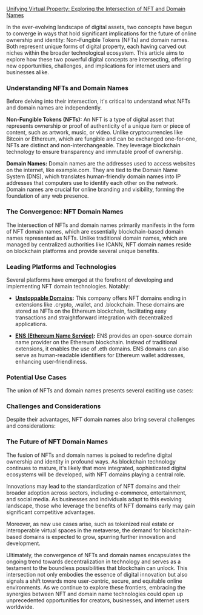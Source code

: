 [Unifying Virtual Property: Exploring the Intersection of NFT and Domain Names](#)

In the ever-evolving landscape of digital assets, two concepts have begun to converge in ways that hold significant implications for the future of online ownership and identity: Non-Fungible Tokens (NFTs) and domain names. Both represent unique forms of digital property, each having carved out niches within the broader technological ecosystem. This article aims to explore how these two powerful digital concepts are intersecting, offering new opportunities, challenges, and implications for internet users and businesses alike.

### Understanding NFTs and Domain Names

Before delving into their intersection, it's critical to understand what NFTs and domain names are independently.

**Non-Fungible Tokens (NFTs):** An NFT is a type of digital asset that represents ownership or proof of authenticity of a unique item or piece of content, such as artwork, music, or video. Unlike cryptocurrencies like Bitcoin or Ethereum, which are fungible and can be exchanged one-for-one, NFTs are distinct and non-interchangeable. They leverage blockchain technology to ensure transparency and immutable proof of ownership.

**Domain Names:** Domain names are the addresses used to access websites on the internet, like example.com. They are tied to the Domain Name System (DNS), which translates human-friendly domain names into IP addresses that computers use to identify each other on the network. Domain names are crucial for online branding and visibility, forming the foundation of any web presence.

### The Convergence: NFT Domain Names

The intersection of NFTs and domain names primarily manifests in the form of NFT domain names, which are essentially blockchain-based domain names represented as NFTs. Unlike traditional domain names, which are managed by centralized authorities like ICANN, NFT domain names reside on blockchain platforms and provide several unique benefits.

### Leading Platforms and Technologies

Several platforms have emerged at the forefront of developing and implementing NFT domain technologies. Notably:

- **[Unstoppable Domains](https://unstoppabledomains.com/):** This company offers NFT domains ending in extensions like .crypto, .wallet, and .blockchain. These domains are stored as NFTs on the Ethereum blockchain, facilitating easy transactions and straightforward integration with decentralized applications.

- **[ENS (Ethereum Name Service)](https://ens.domains/):** ENS provides an open-source domain name provider on the Ethereum blockchain. Instead of traditional extensions, it enables the use of .eth domains. ENS domains can also serve as human-readable identifiers for Ethereum wallet addresses, enhancing user-friendliness.

### Potential Use Cases

The union of NFTs and domain names presents several exciting use cases:

### Challenges and Considerations

Despite their advantages, NFT domain names also bring several challenges and considerations:

### The Future of NFT Domain Names

The fusion of NFTs and domain names is poised to redefine digital ownership and identity in profound ways. As blockchain technology continues to mature, it's likely that more integrated, sophisticated digital ecosystems will be developed, with NFT domains playing a central role.

Innovations may lead to the standardization of NFT domains and their broader adoption across sectors, including e-commerce, entertainment, and social media. As businesses and individuals adapt to this evolving landscape, those who leverage the benefits of NFT domains early may gain significant competitive advantages.

Moreover, as new use cases arise, such as tokenized real estate or interoperable virtual spaces in the metaverse, the demand for blockchain-based domains is expected to grow, spurring further innovation and development.

Ultimately, the convergence of NFTs and domain names encapsulates the ongoing trend towards decentralization in technology and serves as a testament to the boundless possibilities that blockchain can unlock. This intersection not only embodies the essence of digital innovation but also signals a shift towards more user-centric, secure, and equitable online environments. As we continue to explore these frontiers, embracing the synergies between NFT and domain name technologies could open up unprecedented opportunities for creators, businesses, and internet users worldwide.